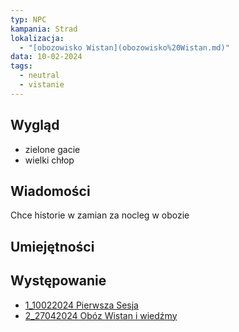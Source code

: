 ```yaml
---
typ: NPC
kampania: Strad
lokalizacja:
  - "[obozowisko Wistan](obozowisko%20Wistan.md)"
data: 10-02-2024
tags:
  - neutral
  - vistanie
---
```


## Wygląd
- zielone gacie
- wielki chłop


## Wiadomości
Chce historie w zamian za nocleg w obozie



## Umiejętności

## Występowanie
- [1_10022024 Pierwsza Sesja](../sesje/1_10022024%20Pierwsza%20Sesja.md)
- [2_27042024 Obóz Wistan i wiedźmy](../sesje/2_27042024%20Ob%C3%B3z%20Wistan%20i%20wied%C5%BAmy.md)





